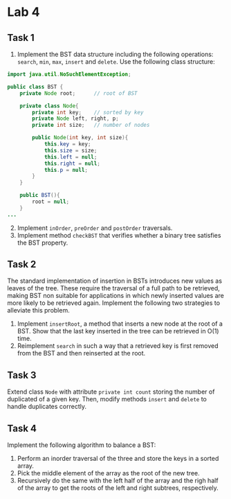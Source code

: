 # Lab 4

## Task 1
1. Implement the BST data structure including the following operations: `search`, `min`, `max`, `insert` and `delete`. Use the following class structure:

```java
import java.util.NoSuchElementException;

public class BST {
    private Node root;      // root of BST

    private class Node{
        private int key;    // sorted by key
        private Node left, right, p;
        private int size;   // number of nodes

        public Node(int key, int size){
            this.key = key;
            this.size = size;
            this.left = null;
            this.right = null;
            this.p = null;
        }
    }

    public BST(){
        root = null;
    }
...
```

2. Implement `inOrder`, `preOrder` and `postOrder` traversals.
3. Implement method `checkBST` that verifies whether a binary tree satisfies the BST property.

## Task 2
The standard implementation of insertion in BSTs introduces new values as leaves of the tree. These require the traversal of a full path to be retrieved, making BST non suitable for applications in which newly inserted values are more likely to be retrieved again. Implement the following two strategies to alleviate this problem.
1. Implement `insertRoot`, a method that inserts a new node at the root of a BST. Show that the last key inserted in the tree can be retrieved in O(1) time.
2. Reimplement `search` in such a way that a retrieved key is first removed from the BST and then reinserted at the root.

## Task 3
Extend class `Node` with attribute `private int count` storing the number of duplicated of a given key. Then, modify methods `insert` and `delete` to handle duplicates correctly.

## Task 4
Implement the following algorithm to balance a BST:
1. Perform an inorder traversal of the three and store the keys in a sorted array.
2. Pick the middle element of the array as the root of the new tree.
3. Recursively do the same with the left half of the array and the righ half of the array to get the roots of the left and right subtrees, respectively.